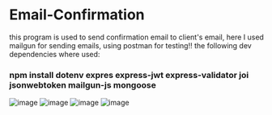 # Email-Confirmation 
this program is used to send confirmation email to client's email, here I used mailgun for sending emails, using postman for testing!!
the following dev dependencies where used: 
### npm install dotenv expres express-jwt express-validator joi jsonwebtoken mailgun-js mongoose 

![image](https://user-images.githubusercontent.com/59615834/207752949-ead2bb45-b930-4545-8867-a0bbd45faeaf.png)
![image](https://user-images.githubusercontent.com/59615834/207752835-4624af11-4585-4792-8aee-56076eed2a56.png)
![image](https://user-images.githubusercontent.com/59615834/207752873-9214f8cb-152c-43d2-a853-f1f0e7b0ad8e.png)
![image](https://user-images.githubusercontent.com/59615834/207752913-8975aa10-827d-4720-ba8a-1a7c6771f1e4.png)
